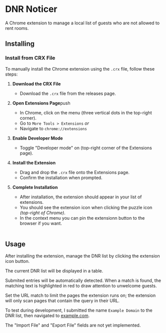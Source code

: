 # DNR Noticer
A Chrome extension to manage a local list of guests who are not allowed to rent rooms.


## Installing

### Install from CRX File

To manually install the Chrome extension using the `.crx` file, follow these steps:

1. **Download the CRX File**
   - Download the `.crx` file from the releases page.

2. **Open Extensions Page**push 
   - In Chrome, click on the menu (three vertical dots in the top-right corner).
   - Go to `More Tools > Extensions`
        _or_
   - Navigate to `chrome://extensions`
   
3. **Enable Developer Mode**
   - Toggle "Developer mode" on (top-right corner of the Extensions page).

4. **Install the Extension**
   - Drag and drop the `.crx` file onto the Extensions page.
   - Confirm the installation when prompted.

5. **Complete Installation**
   - After installation, the extension should appear in your list of extensions.
   - You should see the extension icon when clicking the puzzle icon _(top-right of Chrome)_.
   - In the context menu you can pin the extensionn button to the browser if you want.
   
   <br />




## Usage

After installing the extension, manage the DNR list by clicking the extension icon button.

The current DNR list will be displayed in a table.

Submited entries will be automatically detected. When a match is found, the matching text is highlighted in red to draw attention to unwelcome guests.

Set the URL match to limit the pages the extension runs on; the extension will only scan pages that contain the query in their URL.

To test during development, I submitted the name `Example Domain` to the DNR list, then navigated to [example.com](http://www.example.com).

The "Import File" and "Export File" fields are not yet implemented.


